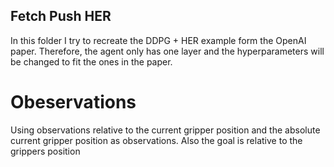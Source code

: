 ## Fetch Push HER
In this folder I try to recreate the DDPG + HER example form the OpenAI paper. Therefore, the agent only has one layer and the hyperparameters will be changed to fit the ones in the paper.

# Obeservations
Using observations relative to the current gripper position and the absolute current gripper position as observations. Also the goal is relative to the grippers position

